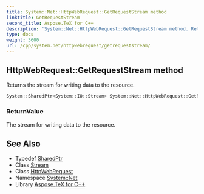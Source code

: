 ```yaml
---
title: System::Net::HttpWebRequest::GetRequestStream method
linktitle: GetRequestStream
second_title: Aspose.TeX for C++
description: 'System::Net::HttpWebRequest::GetRequestStream method. Returns the stream for writing data to the resource in C++.'
type: docs
weight: 3600
url: /cpp/system.net/httpwebrequest/getrequeststream/
---
```

## HttpWebRequest::GetRequestStream method


Returns the stream for writing data to the resource.

```cpp
System::SharedPtr<System::IO::Stream> System::Net::HttpWebRequest::GetRequestStream() override
```


### ReturnValue

The stream for writing data to the resource.

## See Also

* Typedef [SharedPtr](../../../system/sharedptr/)
* Class [Stream](../../../system.io/stream/)
* Class [HttpWebRequest](../)
* Namespace [System::Net](../../)
* Library [Aspose.TeX for C++](../../../)
